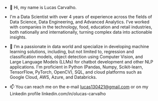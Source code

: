 - 👋 Hi, my name is Lucas Carvalho.
- I'm a Data Scientist with over 4 years of experience across the fields of Data Science, Data Engineering, and Advanced Analytics. I've worked with companies in the technology, food, education and retail industries, both nationally and internationally, turning complex data into actionable insights.
- 👀 I’m a passionate in data world and specialize in developing machine learning solutions, including, but not limited to, regression and classification models, object detection using Computer Vision, and Large Language Models (LLMs) for chatbot development and other NLP applications. I'm proficient in Python (Pandas, Numpy, Scikit-learn, TensorFlow, PyTorch, OpenCV), SQL, and cloud platforms such as Google Cloud, AWS, Azure, and Databricks.
  
- 📫 You can reach me on the e-mail lucas130421@gmail.com or on my Linkedin profile linkedin.com/in/olucas-carvalho

<!---
o-lucascarvalho/o-lucascarvalho is a ✨ special ✨ repository because its `README.md` (this file) appears on your GitHub profile.
You can click the Preview link to take a look at your changes.
--->
